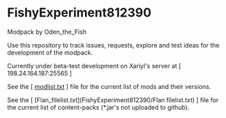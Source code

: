 # FishyExperiment812390
Modpack by Oden_the_Fish

Use this repository to track issues, requests, explore and test ideas for the development of the modpack.

Currently under beta-test development on Xariyl's server at \[ 198.24.164.187:25565 \]

See the \[ [modlist.txt](FishyExperiment812390/modlist.txt) \] file for the current list of mods and their versions.

See the \[ [Flan_filelist.txt](FishyExperiment812390/Flan filelist.txt) \] file for the current list of content-packs (*.jar's not uploaded to github).
